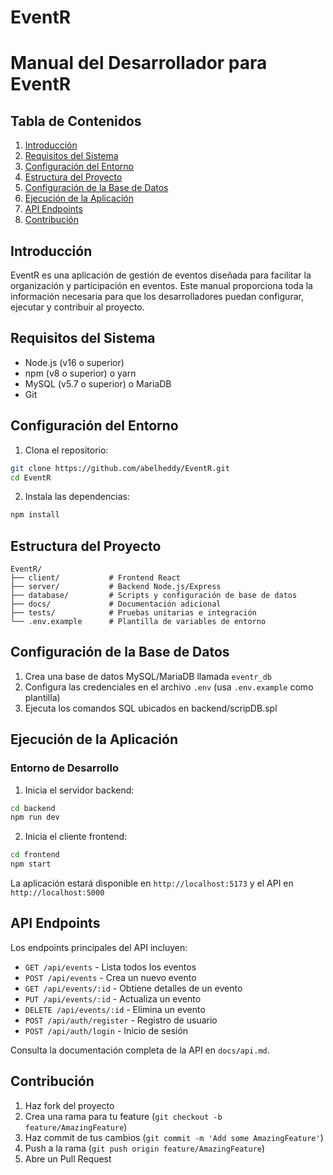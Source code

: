 # EventR
# Manual del Desarrollador para EventR

## Tabla de Contenidos
1. [Introducción](#introducción)
2. [Requisitos del Sistema](#requisitos-del-sistema)
3. [Configuración del Entorno](#configuración-del-entorno)
4. [Estructura del Proyecto](#estructura-del-proyecto)
5. [Configuración de la Base de Datos](#configuración-de-la-base-de-datos)
6. [Ejecución de la Aplicación](#ejecución-de-la-aplicación)
7. [API Endpoints](#api-endpoints)
8. [Contribución](#contribución)

## Introducción
EventR es una aplicación de gestión de eventos diseñada para facilitar la organización y participación en eventos. Este manual proporciona toda la información necesaria para que los desarrolladores puedan configurar, ejecutar y contribuir al proyecto.

## Requisitos del Sistema
- Node.js (v16 o superior)
- npm (v8 o superior) o yarn
- MySQL (v5.7 o superior) o MariaDB
- Git

## Configuración del Entorno

1. Clona el repositorio:
```bash
git clone https://github.com/abelheddy/EventR.git
cd EventR
```

2. Instala las dependencias:
```bash
npm install
```

## Estructura del Proyecto
```
EventR/
├── client/           # Frontend React
├── server/           # Backend Node.js/Express
├── database/         # Scripts y configuración de base de datos
├── docs/             # Documentación adicional
├── tests/            # Pruebas unitarias e integración
└── .env.example      # Plantilla de variables de entorno
```

## Configuración de la Base de Datos

1. Crea una base de datos MySQL/MariaDB llamada `eventr_db`
2. Configura las credenciales en el archivo `.env` (usa `.env.example` como plantilla)
3. Ejecuta los comandos SQL ubicados en backend/scripDB.spl

## Ejecución de la Aplicación

### Entorno de Desarrollo
1. Inicia el servidor backend:
```bash
cd backend
npm run dev
```

2. Inicia el cliente frontend:
```bash
cd frontend
npm start
```

La aplicación estará disponible en `http://localhost:5173` y el API en `http://localhost:5000`


## API Endpoints

Los endpoints principales del API incluyen:

- `GET /api/events` - Lista todos los eventos
- `POST /api/events` - Crea un nuevo evento
- `GET /api/events/:id` - Obtiene detalles de un evento
- `PUT /api/events/:id` - Actualiza un evento
- `DELETE /api/events/:id` - Elimina un evento
- `POST /api/auth/register` - Registro de usuario
- `POST /api/auth/login` - Inicio de sesión

Consulta la documentación completa de la API en `docs/api.md`.

## Contribución
1. Haz fork del proyecto
2. Crea una rama para tu feature (`git checkout -b feature/AmazingFeature`)
3. Haz commit de tus cambios (`git commit -m 'Add some AmazingFeature'`)
4. Push a la rama (`git push origin feature/AmazingFeature`)
5. Abre un Pull Request
